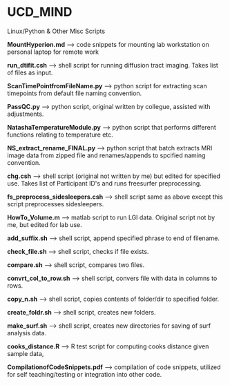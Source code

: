 # UCD_MIND
Linux/Python & Other Misc Scripts 

<b>MountHyperion.md</b> --> code snippets for mounting lab workstation on personal laptop for remote work 

<b>run_dtifit.csh</b> --> shell script for running diffusion tract imaging. Takes list of files as input. 

<b>ScanTimePointfromFileName.py</b> --> python script for extracting scan timepoints from default file naming convention. 

<b>PassQC.py</b> --> python script, original written by collegue, assisted with adjustments. 

<b>NatashaTemperatureModule.py</b> --> python script that performs different functions relating to temperature etc. 

<b>NS_extract_rename_FINAL.py</b> --> python script that batch extracts MRI image data from zipped file and renames/appends to spcified naming convention. 

<b>chg.csh</b> --> shell script (original not written by me) but edited for specified use. Takes list of Participant ID's and runs freesurfer preprocessing. 

<b>fs_preprocess_sidesleepers.csh</b> --> shell script same as above except this script preprocesses sidesleepers. 

<b>HowTo_Volume.m</b> --> matlab script to run LGI data. Original script not by me, but edited for lab use. 

<b>add_suffix.sh</b> --> shell script, append specified phrase to end of filename. 

<b>check_file.sh</b> --> shell script, checks if file exists. 

<b>compare.sh</b> --> shell script, compares two files. 

<b>convrt_col_to_row.sh</b> --> shell script, convers file with data in columns to rows. 

<b>copy_n.sh</b> --> shell script, copies contents of folder/dir to specified folder. 

<b>create_foldr.sh</b> --> shell script, creates new folders. 

<b>make_surf.sh</b> --> shell script, creates new directories for saving of surf analysis data. 

<b>cooks_distance.R</b> --> R test script for computing cooks distance given sample data, 

<b>CompilationofCodeSnippets.pdf</b> --> compilation of code snippets, utilized for self teaching/testing or integration into other code.
